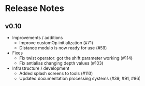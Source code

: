 # Release Notes

## v0.10

* Improvements / additions
  * Improve customOp initialization (#71)
  * Distance modulo is now ready for use (#59)
* Fixes
  * Fix twist operator: got the shift parameter working (#114)
  * Fix antialias changing depth values (#103)
* Infrastructure / development
  * Added splash screens to tools (#110)
  * Updated documentation processing systems (#39, #91, #86)
